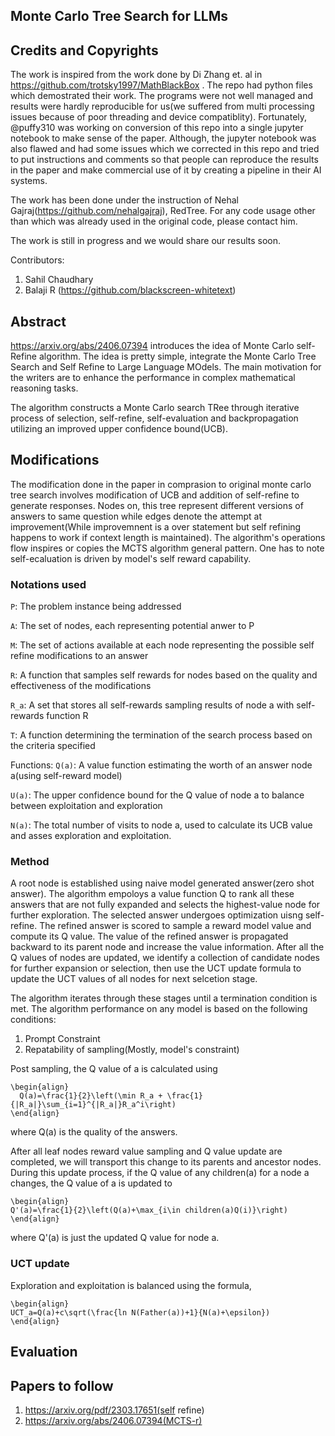 ## Monte Carlo Tree Search for LLMs

## Credits and Copyrights
The work is inspired from the work done by Di Zhang et. al in https://github.com/trotsky1997/MathBlackBox . The repo had python files which demostrated their work. The programs were not well managed and results were hardly reproducible for us(we suffered from multi processing issues because of poor threading and device compatiblity). Fortunately, @puffy310 was working on conversion of this repo into a single jupyter notebook to make sense of the paper. Although, the jupyter notebook was also flawed and had some issues which we corrected in this repo and tried to put instructions and comments so that people can reproduce the results in the paper and make commercial use of it by creating a pipeline in their AI systems.

The work has been done under the instruction of Nehal Gajraj(https://github.com/nehalgajraj), RedTree. For any code usage other than which was already used in the original code, please contact him.

The work is still in progress and we would share our results soon.

Contributors:
1. Sahil Chaudhary
2. Balaji R (https://github.com/blackscreen-whitetext)

## Abstract
https://arxiv.org/abs/2406.07394 introduces the idea of Monte Carlo self-Refine algorithm. The idea is pretty simple, integrate the Monte Carlo Tree Search and Self Refine to Large Language MOdels. The main motivation for the writers are to enhance the performance in complex mathematical reasoning tasks.

The algorithm constructs a Monte Carlo search TRee through iterative process of selection, self-refine, self-evaluation and backpropagation utilizing an improved upper confidence bound(UCB).

## Modifications
The modification done in the paper in comprasion to original monte carlo tree search involves modification of UCB and addition of self-refine to generate responses.
Nodes on, this tree represent different versions of answers to same question while edges denote the attempt at improvement(While improvemnent is a over statement but self refining happens to work if context length is maintained). The algorithm's operations flow inspires or copies the MCTS algorithm general pattern.
One has to note self-ecaluation is driven by model's self reward capability.

### Notations used
```P```: The problem instance being addressed

```A```: The set of nodes, each representing potential anwer to P

```M```: The set of actions available at each node representing the possible self refine modifications to an answer

```R```: A function that samples self rewards for nodes based on the quality and effectiveness of the modifications

```R_a```: A set that stores all self-rewards sampling results of node a with self-rewards function R

```T```: A function determining the termination of the search process based on the criteria specified


Functions:
```Q(a)```: A value function estimating the worth of an answer node a(using self-reward model)

```U(a)```: The upper confidence bound for the Q value of node a to balance between exploitation and exploration

```N(a)```: The total number of visits to node a, used to calculate its UCB value and asses exploration and exploitation.

### Method
A root node is established using naive model generated answer(zero shot answer). The algorithm empoloys a value function Q to rank all these answers that are not fully expanded and selects the highest-value node for further exploration. The selected answer undergoes optimization uisng self-refine. The refined answer is scored to sample a reward model value and compute its Q value.
The value of the refined answer is propagated backward to its parent node and increase the value information. 
After all the Q values of nodes are updated, we identify a collection of candidate nodes for further expansion or selection, then use the UCT update formula to update the UCT values of all nodes for next selcetion stage.

The algorithm iterates through these stages until a termination condition is met.
The algorithm performance on any model is based on the following conditions:
1. Prompt Constraint
2. Repatability of sampling(Mostly, model's constraint)

Post sampling, the Q value of a is calculated using
```
\begin{align}
  Q(a)=\frac{1}{2}\left(\min R_a + \frac{1}{|R_a|}\sum_{i=1}^{|R_a|}R_a^i\right)
\end{align}
```
where Q(a) is the quality of the answers.

After all leaf nodes reward value sampling and Q value update are completed, we will transport this change to its parents and ancestor nodes. During this update process, if the Q value of any children(a) for a node a changes, the Q value of a is updated to 
```
\begin{align}
Q'(a)=\frac{1}{2}\left(Q(a)+\max_{i\in children(a)Q(i)}\right)
\end{align}
```
where Q'(a) is just the updated Q value for node a.

### UCT update
Exploration and exploitation is balanced using the formula,

```
\begin{align}
UCT_a=Q(a)+c\sqrt(\frac{ln N(Father(a))+1}{N(a)+\epsilon})
\end{align}
```

## Evaluation

## Papers to follow
1. https://arxiv.org/pdf/2303.17651(self refine)
2. https://arxiv.org/abs/2406.07394(MCTS-r)

